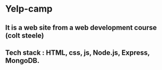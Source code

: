 # Yelp-camp
## It is a web site from a web development course (colt steele)
## Tech stack : HTML, css, js, Node.js, Express, MongoDB.
